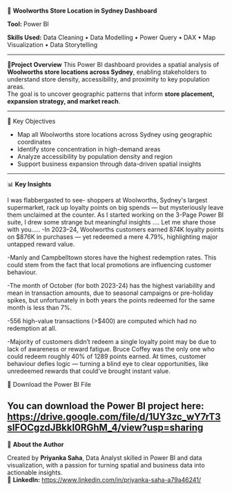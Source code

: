 🏪 **Woolworths Store Location in Sydney Dashboard**

**Tool:** Power BI  

**Skills Used:** Data Cleaning • Data Modelling • Power Query • DAX • Map Visualization • Data Storytelling  

---

📖**Project Overview**
This Power BI dashboard provides a spatial analysis of **Woolworths store locations across Sydney**, enabling stakeholders to understand store density, accessibility, and proximity to key population areas.  
The goal is to uncover geographic patterns that inform **store placement, expansion strategy, and market reach**.

---

🎯 Key Objectives
- Map all Woolworths store locations across Sydney using geographic coordinates  
- Identify store concentration in high-demand areas  
- Analyze accessibility by population density and region  
- Support business expansion through data-driven spatial insights  

---

📊 **Key Insights**

I was flabbergasted to see- shoppers at Woolworths, Sydney's largest supermarket, rack up loyalty points on big spends — but mysteriously leave them unclaimed at the counter.
As I started working on the 3-Page Power BI suite, I drew some strange but meaningful insights …. Let me share those with you…..
 -In 2023–24, Woolworths customers earned 874K loyalty points on $876K in purchases — yet redeemed a mere 4.79%, highlighting major untapped reward value.

 -Manly and Campbelltown stores have the highest redemption rates. This could stem from the fact that local promotions are influencing customer behaviour.

 -The month of October (for both 2023-24) has the highest variability and mean in transaction amounts, due to seasonal campaigns or pre-holiday spikes, but unfortunately in both years the points redeemed for the same month is less than 7%.

 -556 high-value transactions (>$400) are computed which had no redemption at all.

 -Majority of customers didn’t redeem a single loyalty point may be due to lack of awareness or reward fatigue. Bruce Coffey was the only one who could redeem roughly 40% of 1289 points earned.
At times, customer behaviour defies logic — turning a blind eye to clear opportunities, like unredeemed rewards that could’ve brought instant value.


📂 Download the Power BI File

You can download the Power BI project here:  
https://drive.google.com/file/d/1UY3zc_wY7rT3slFOCgzdJBkkI0RGhM_4/view?usp=sharing 
---

💬 **About the Author**

Created by **Priyanka Saha**, Data Analyst skilled in Power BI and data visualization, with a passion for turning spatial and business data into actionable insights.  
📧 **LinkedIn:** https://www.linkedin.com/in/priyanka-saha-a79a46241/
